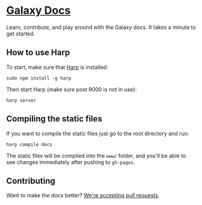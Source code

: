 # [Galaxy Docs](https://galaxyui.com)

Learn, contribute, and play around with the Galaxy docs. It takes a minute to get started.

## How to use Harp

To start, make sure that [Harp](http://harpjs.com/) is installed:

```
sudo npm install -g harp
```

Then start Harp (make sure post 9000 is not in use):

```
harp server
```

## Compiling the static files
If you want to compile the static files just go to the root directory and run:

```
harp compile docs
```

The static files will be compiled into the `www/` folder, and you'll be able to see changes immediately after pushing to `gh-pages`.

## Contributing

Want to make the docs better? [We're accepting pull requests](https://github.com/Magmoz/galaxy/pulls).